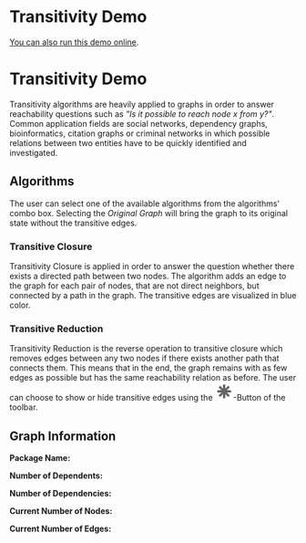 <!--
 //////////////////////////////////////////////////////////////////////////////
 // @license
 // This file is part of yFiles for HTML 2.5.0.3.
 // Use is subject to license terms.
 //
 // Copyright (c) 2000-2023 by yWorks GmbH, Vor dem Kreuzberg 28,
 // 72070 Tuebingen, Germany. All rights reserved.
 //
 //////////////////////////////////////////////////////////////////////////////
-->
# Transitivity Demo

[You can also run this demo online](https://live.yworks.com/demos/analysis/transitivity/index.html).

# Transitivity Demo

Transitivity algorithms are heavily applied to graphs in order to answer reachability questions such as _"Is it possible to reach node x from y?"_. Common application fields are social networks, dependency graphs, bioinformatics, citation graphs or criminal networks in which possible relations between two entities have to be quickly identified and investigated.

## Algorithms

The user can select one of the available algorithms from the algorithms' combo box. Selecting the _Original Graph_ will bring the graph to its original state without the transitive edges.

### Transitive Closure

Transitivity Closure is applied in order to answer the question whether there exists a directed path between two nodes. The algorithm adds an edge to the graph for each pair of nodes, that are not direct neighbors, but connected by a path in the graph. The transitive edges are visualized in blue color.

### Transitive Reduction

Transitivity Reduction is the reverse operation to transitive closure which removes edges between any two nodes if there exists another path that connects them. This means that in the end, the graph remains with as few edges as possible but has the same reachability relation as before. The user can choose to show or hide transitive edges using the ![](../../resources/icons/star-16.svg)\-Button of the toolbar.

## Graph Information

**Package Name:**

**Number of Dependents:**

**Number of Dependencies:**

**Current Number of Nodes:**

**Current Number of Edges:**
